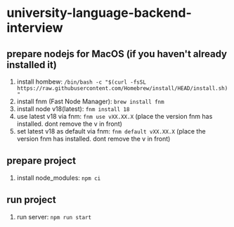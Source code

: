 # university-language-backend-interview

## prepare nodejs for MacOS (if you haven't already installed it)

1. install hombew: `/bin/bash -c "$(curl -fsSL https://raw.githubusercontent.com/Homebrew/install/HEAD/install.sh)"`
2. install fnm (Fast Node Manager): `brew install fnm`
3. install node v18(latest): `fnm install 18`
4. use latest v18 via fnm: `fnm use vXX.XX.X` (place the version fnm has installed. dont remove the v in front)
5. set latest v18 as default via fnm: `fnm default vXX.XX.X` (place the version fnm has installed. dont remove the v in front)

## prepare project

1. install node_modules: `npm ci`

## run project

1. run server: `npm run start`
